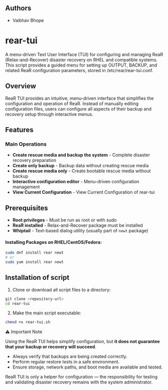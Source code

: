 ## Authors
- Vaibhav Bhope

# rear-tui

A menu-driven Text User Interface (TUI) for configuring and managing ReaR (Relax-and-Recover) disaster recovery on RHEL and compatible systems.
This script provides a guided menu for setting up OUTPUT, BACKUP, and related ReaR configuration parameters, stored in /etc/rear/rear-tui.conf.

## Overview

ReaR TUI provides an intuitive, menu-driven interface that simplifies the configuration and operation of ReaR. Instead of manually editing configuration files, users can configure all aspects of their backup and recovery setup through interactive menus.

## Features

### Main Operations
- **Create rescue media and backup the system** - Complete disaster recovery preparation
- **Create only backup** - Backup data without creating rescue media
- **Create rescue media only** - Create bootable rescue media without backup
- **Interactive configuration editor** - Menu-driven configuration management
- **View Current Configuration** - View Current Configuration of rear-tui

## Prerequisites

- **Root privileges** - Must be run as root or with sudo
- **ReaR installed** - Relax-and-Recover package must be installed
- **Whiptail** - Text-based dialog utility (usually part of `newt` package)

#### Installing Packages on RHEL/CentOS/Fedora:
```bash
sudo dnf install rear newt
# or
sudo yum install rear newt
```

## Installation of script

1. Clone or download all script files to a directory:
```bash
git clone <repository-url>
cd rear-tui
```

2. Make the main script executable:
```bash
chmod +x rear-tui.sh
```

⚠️ Important Note

Using the ReaR TUI helps simplify configuration, but **it does not guarantee that your
backup or recovery will succeed**.  

- Always verify that backups are being created correctly.  
- Perform regular restore tests in a safe environment.  
- Ensure storage, network paths, and boot media are available and tested.  

ReaR TUI is only a helper for configuration — the responsibility for testing
and validating disaster recovery remains with the system administrator.

